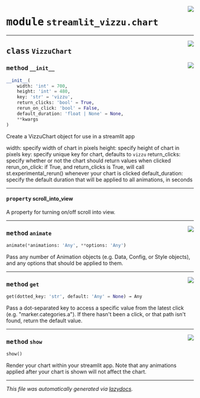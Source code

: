 <!-- markdownlint-disable -->

<a href="../src/streamlit_vizzu/chart.py#L0"><img align="right" style="float:right;" src="https://img.shields.io/badge/-source-cccccc?style=flat-square"></a>

# <kbd>module</kbd> `streamlit_vizzu.chart`






---

<a href="../src/streamlit_vizzu/chart.py#L20"><img align="right" style="float:right;" src="https://img.shields.io/badge/-source-cccccc?style=flat-square"></a>

## <kbd>class</kbd> `VizzuChart`




<a href="../src/streamlit_vizzu/chart.py#L21"><img align="right" style="float:right;" src="https://img.shields.io/badge/-source-cccccc?style=flat-square"></a>

### <kbd>method</kbd> `__init__`

```python
__init__(
    width: 'int' = 700,
    height: 'int' = 480,
    key: 'str' = 'vizzu',
    return_clicks: 'bool' = True,
    rerun_on_click: 'bool' = False,
    default_duration: 'float | None' = None,
    **kwargs
)
```

Create a VizzuChart object for use in a streamlit app 

width: specify width of chart in pixels height: specify height of chart in pixels key: specify unique key for chart, defaults to `vizzu` return_clicks: specify whether or not the chart should return values             when clicked rerun_on_click: if True, and return_clicks is True, will call             st.experimental_rerun() whenever your chart is clicked default_duration: specify the default duration that will be applied to all             animations, in seconds 


---

#### <kbd>property</kbd> scroll_into_view

A property for turning on/off scroll into view. 



---

<a href="../src/streamlit_vizzu/chart.py#L133"><img align="right" style="float:right;" src="https://img.shields.io/badge/-source-cccccc?style=flat-square"></a>

### <kbd>method</kbd> `animate`

```python
animate(*animations: 'Any', **options: 'Any')
```

Pass any number of Animation objects (e.g. Data, Config, or Style objects), and any options that should be applied to them. 

---

<a href="../src/streamlit_vizzu/chart.py#L90"><img align="right" style="float:right;" src="https://img.shields.io/badge/-source-cccccc?style=flat-square"></a>

### <kbd>method</kbd> `get`

```python
get(dotted_key: 'str', default: 'Any' = None) → Any
```

Pass a dot-separated key to access a specific value from the latest click (e.g. "marker.categories.a"). If there hasn't been a click, or that path isn't found, return the default value. 

---

<a href="../src/streamlit_vizzu/chart.py#L63"><img align="right" style="float:right;" src="https://img.shields.io/badge/-source-cccccc?style=flat-square"></a>

### <kbd>method</kbd> `show`

```python
show()
```

Render your chart within your streamlit app. Note that any animations applied after your chart is shown will not affect the chart. 




---

_This file was automatically generated via [lazydocs](https://github.com/ml-tooling/lazydocs)._

